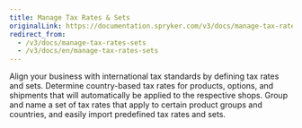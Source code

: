 ```yaml
---
title: Manage Tax Rates & Sets
originalLink: https://documentation.spryker.com/v3/docs/manage-tax-rates-sets
redirect_from:
  - /v3/docs/manage-tax-rates-sets
  - /v3/docs/en/manage-tax-rates-sets
---
```


Align your business with international tax standards by defining tax rates and sets. Determine country-based tax rates for products, options, and shipments that will automatically be applied to the respective shops. Group and name a set of tax rates that apply to certain product groups and countries, and easily import predefined tax rates and sets.
